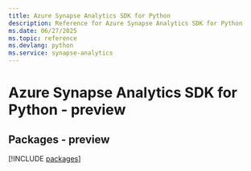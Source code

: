 ```yaml
---
title: Azure Synapse Analytics SDK for Python
description: Reference for Azure Synapse Analytics SDK for Python
ms.date: 06/27/2025
ms.topic: reference
ms.devlang: python
ms.service: synapse-analytics
---
```

# Azure Synapse Analytics SDK for Python - preview
## Packages - preview
[!INCLUDE [packages](synapse-analytics-index.md)]